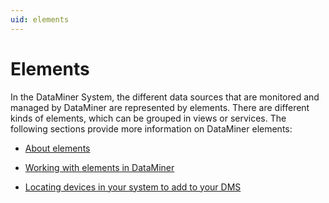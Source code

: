 ```yaml
---
uid: elements
---
```


# Elements

In the DataMiner System, the different data sources that are monitored and managed by DataMiner are represented by elements. There are different kinds of elements, which can be grouped in views or services. The following sections provide more information on DataMiner elements:

- [About elements](xref:About_elements)

- [Working with elements in DataMiner](xref:Working_with_elements_in_DataMiner)

- [Locating devices in your system to add to your DMS](xref:Locating_devices_in_your_system_to_add_to_your_DMS)
